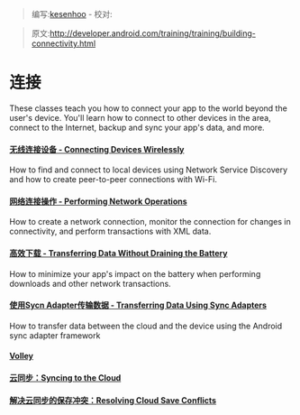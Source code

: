 > 编写:[kesenhoo](https://github.com/kesenhoo) - 校对:

> 原文:<http://developer.android.com/training/training/building-connectivity.html>

# 连接

These classes teach you how to connect your app to the world beyond the user's device. You'll learn how to connect to other devices in the area, connect to the Internet, backup and sync your app's data, and more.

#### [无线连接设备 - Connecting Devices Wirelessly](connect-devices-wireless/index.html)

  How to find and connect to local devices using Network Service Discovery and how to create peer-to-peer connections with Wi-Fi.


#### [网络连接操作 - Performing Network Operations](network-ops/index.html)

  How to create a network connection, monitor the connection for changes in connectivity, and perform transactions with XML data.


#### [高效下载 - Transferring Data Without Draining the Battery](efficient-downloads/index.html)

  How to minimize your app's impact on the battery when performing downloads and other network transactions.


#### [使用Sycn Adapter传输数据 - Transferring Data Using Sync Adapters](sync-adapters/index)

 How to transfer data between the cloud and the device using the Android sync adapter framework


#### [Volley](volley/index.html)


#### [云同步：Syncing to the Cloud](cloudsync/index.html)


#### [解决云同步的保存冲突：Resolving Cloud Save Conflicts](cloudsave/index.html)

